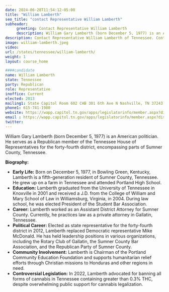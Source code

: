 ```yaml
---
date: 2024-06-28T11:54:12-05:00
title: "William Lamberth"
seo_title: "contact Representative William Lamberth"
subheader:
     greeting: Contact Representative William Lamberth
     description: William Gary Lamberth (born December 5, 1977) is an American politician. He serves as a Republican member of the Tennessee House of Representatives for the forty-fourth district, encompassing parts of Sumner County, Tennessee.
description: Contact Representative William Lamberth of Tennessee. Contact information for William Lamberth includes email address, phone number, and mailing address.
image: william-lamberth.jpeg
video:
url: /states/tennessee/william-lamberth/
weight: 1
layout: course_home

####candidate
name: William Lamberth
state: Tennessee
party: Republican
role: Representative
inoffice: Current
elected: 2013
mailing1: State Capitol Room 602 CHB 301 6th Ave N Nashville, TN 37243
phone1: 615-741-1980
website: https://wapp.capitol.tn.gov/apps/legislatorinfo/member.aspx?district=H44/
email : https://wapp.capitol.tn.gov/apps/legislatorinfo/member.aspx?district=H44/
twitter: 
---
```

William Gary Lamberth (born December 5, 1977) is an American politician. He serves as a Republican member of the Tennessee House of Representatives for the forty-fourth district, encompassing parts of Sumner County, Tennessee.

**Biography:**
- **Early Life:** Born on December 5, 1977, in Bowling Green, Kentucky, Lamberth is a fifth-generation resident of Sumner County, Tennessee. He grew up on a farm in Tennessee and attended Portland High School.
- **Education:** Lamberth graduated from the University of Tennessee in Knoxville in 2001 and received a J.D. from the College of William and Mary School of Law in Williamsburg, Virginia, in 2004. During law school, he was elected President of the Student Bar Association.
- **Career:** Lamberth worked as an Assistant District Attorney for Sumner County. Currently, he practices law as a private attorney in Gallatin, Tennessee.
- **Political Career:** Elected as state representative for the forty-fourth district in 2012, Lamberth replaced Democratic representative Mike McDonald. He has held leadership positions in various organizations, including the Rotary Club of Gallatin, the Sumner County Bar Association, and the Republican Party of Sumner County.
- **Community Involvement:** Lamberth is Chairman of the Portland Community Education Foundation and supports humanitarian relief efforts through Christian missions to Honduras and other regions in need.
- **Controversial Legislation:** In 2022, Lamberth advocated for banning all forms of cannabis in Tennessee containing greater than 0.3% THC, despite overwhelming public support for cannabis legalization.
